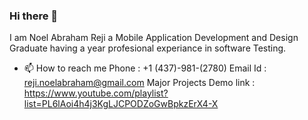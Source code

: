 ### Hi there 👋
I am Noel Abraham Reji a Mobile Application Development and Design Graduate having a year profesional experiance in software Testing. 

- 📫 How to reach me
Phone : +1 (437)-981-(2780)
Email Id : reji.noelabraham@gmail.com
Major Projects Demo link : https://www.youtube.com/playlist?list=PL6lAoi4h4j3KgLJCPODZoGwBpkzErX4-X
<!--
**noelar4/noelar4** is a ✨ _special_ ✨ repository because its `README.md` (this file) appears on your GitHub profile.

Here are some ideas to get you started:

- 🔭 I’m currently working on ...
- 🌱 I’m currently learning ...
- 👯 I’m looking to collaborate on ...
- 🤔 I’m looking for help with ...
- 💬 Ask me about ...
- 📫 How to reach me: ...
- 😄 Pronouns: ...
- ⚡ Fun fact: ...
-->
